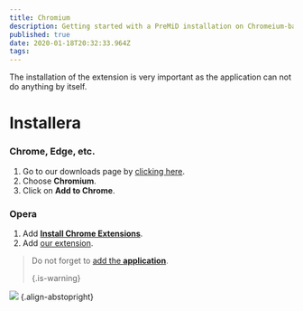 ```yaml
---
title: Chromium
description: Getting started with a PreMiD installation on Chromeium-based browsers
published: true
date: 2020-01-18T20:32:33.964Z
tags:
---
```


The installation of the extension is very important as the application can not do anything by itself.

# Installera
### Chrome, Edge, etc.
1. Go to our downloads page by [clicking here](https://premid.app/downloads).
2. Choose **Chromium**.
3. Click on **Add to Chrome**.

### Opera
1. Add **[Install Chrome Extensions](https://addons.opera.com/en/extensions/details/install-chrome-extensions/)**.
2. Add [our extension](https://premid.app/downloads).

> Do not forget to [add the **application**](/install). 
> 
> {.is-warning}

![](https://img.icons8.com/color/2x/chrome.png) {.align-abstopright}